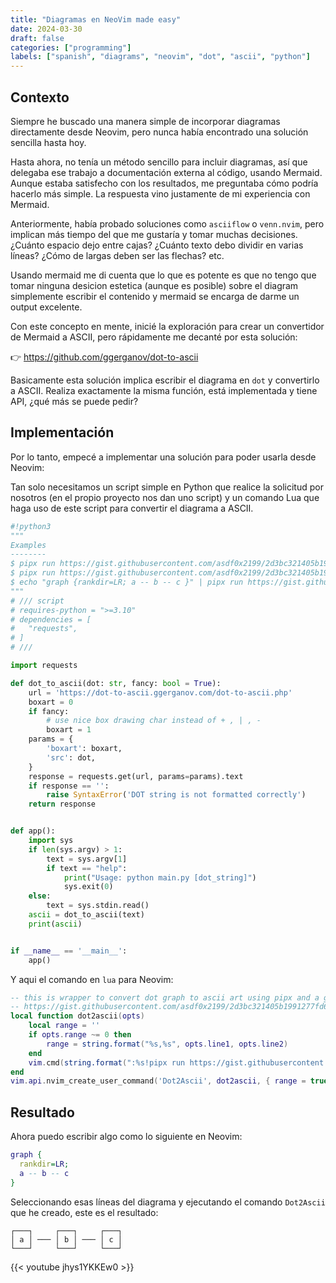 ```yaml
---
title: "Diagramas en NeoVim made easy"
date: 2024-03-30
draft: false
categories: ["programming"]
labels: ["spanish", "diagrams", "neovim", "dot", "ascii", "python"]
---
```



## Contexto

Siempre he buscado una manera simple de incorporar diagramas directamente desde
Neovim, pero nunca había encontrado una solución sencilla hasta hoy.

Hasta ahora, no tenía un método sencillo para incluir diagramas, así que
delegaba ese trabajo a documentación externa al código, usando Mermaid. Aunque
estaba satisfecho con los resultados, me preguntaba cómo podría hacerlo más
simple. La respuesta vino justamente de mi experiencia con Mermaid.

Anteriormente, había probado soluciones como `asciiflow` o `venn.nvim`, pero
implican más tiempo del que me gustaría y tomar muchas decisiones. ¿Cuánto
espacio dejo entre cajas? ¿Cuánto texto debo dividir en varias líneas? ¿Cómo de
largas deben ser las flechas? etc.

Usando mermaid me di cuenta que lo que es potente es que no tengo que tomar
ninguna desicion estetica (aunque es posible) sobre el diagram simplemente
escribir el contenido y mermaid se encarga de darme un output excelente.

Con este concepto en mente, inicié la exploración para crear un convertidor de
Mermaid a ASCII, pero rápidamente me decanté por esta solución:

👉 https://github.com/ggerganov/dot-to-ascii

Basicamente esta solución implica escribir el diagrama en `dot` y convertirlo a
ASCII. Realiza exactamente la misma función, está implementada y tiene API,
¿qué más se puede pedir?


## Implementación

Por lo tanto, empecé a implementar una solución para poder usarla desde Neovim:

Tan solo necesitamos un script simple en Python que realice la solicitud por
nosotros (en el propio proyecto nos dan uno script) y un comando Lua que haga
uso de este script para convertir el diagrama a ASCII.

```python
#!python3
"""
Examples
--------
$ pipx run https://gist.githubusercontent.com/asdf0x2199/2d3bc321405b1991277fd6001060df0d/raw/dot2ascii.py help
$ pipx run https://gist.githubusercontent.com/asdf0x2199/2d3bc321405b1991277fd6001060df0d/raw/dot2ascii.py "graph {a -- b -- c}"
$ echo "graph {rankdir=LR; a -- b -- c }" | pipx run https://gist.githubusercontent.com/asdf0x2199/2d3bc321405b1991277fd6001060df0d/raw/dot2ascii.py
"""
# /// script
# requires-python = ">=3.10"
# dependencies = [
#   "requests",
# ]
# ///

import requests

def dot_to_ascii(dot: str, fancy: bool = True):
    url = 'https://dot-to-ascii.ggerganov.com/dot-to-ascii.php'
    boxart = 0
    if fancy:
        # use nice box drawing char instead of + , | , -
        boxart = 1
    params = {
        'boxart': boxart,
        'src': dot,
    }
    response = requests.get(url, params=params).text
    if response == '':
        raise SyntaxError('DOT string is not formatted correctly')
    return response


def app():
    import sys
    if len(sys.argv) > 1:
        text = sys.argv[1]
        if text == "help":
            print("Usage: python main.py [dot_string]")
            sys.exit(0)
    else:
        text = sys.stdin.read()
    ascii = dot_to_ascii(text)
    print(ascii)


if __name__ == '__main__':
    app()
```

Y aqui el comando en `lua` para Neovim:

```lua
-- this is wrapper to convert dot graph to ascii art using pipx and a gist
-- https://gist.githubusercontent.com/asdf0x2199/2d3bc321405b1991277fd6001060df0d/raw/dot2ascii.py
local function dot2ascii(opts)
    local range = ''
    if opts.range ~= 0 then
        range = string.format("%s,%s", opts.line1, opts.line2)
    end
    vim.cmd(string.format(":%s!pipx run https://gist.githubusercontent.com/asdf0x2199/2d3bc321405b1991277fd6001060df0d/raw/dot2ascii.py", range))
end
vim.api.nvim_create_user_command('Dot2Ascii', dot2ascii, { range = true, nargs = 0 })
```


## Resultado

Ahora puedo escribir algo como lo siguiente en Neovim:

```dot
graph {
  rankdir=LR;
  a -- b -- c
}
```


Seleccionando esas líneas del diagrama y ejecutando el comando `Dot2Ascii` que
he creado, este es el resultado:

```
┌───┐     ┌───┐     ┌───┐
│ a │ ─── │ b │ ─── │ c │
└───┘     └───┘     └───┘
```



{{< youtube jhys1YKKEw0 >}}

